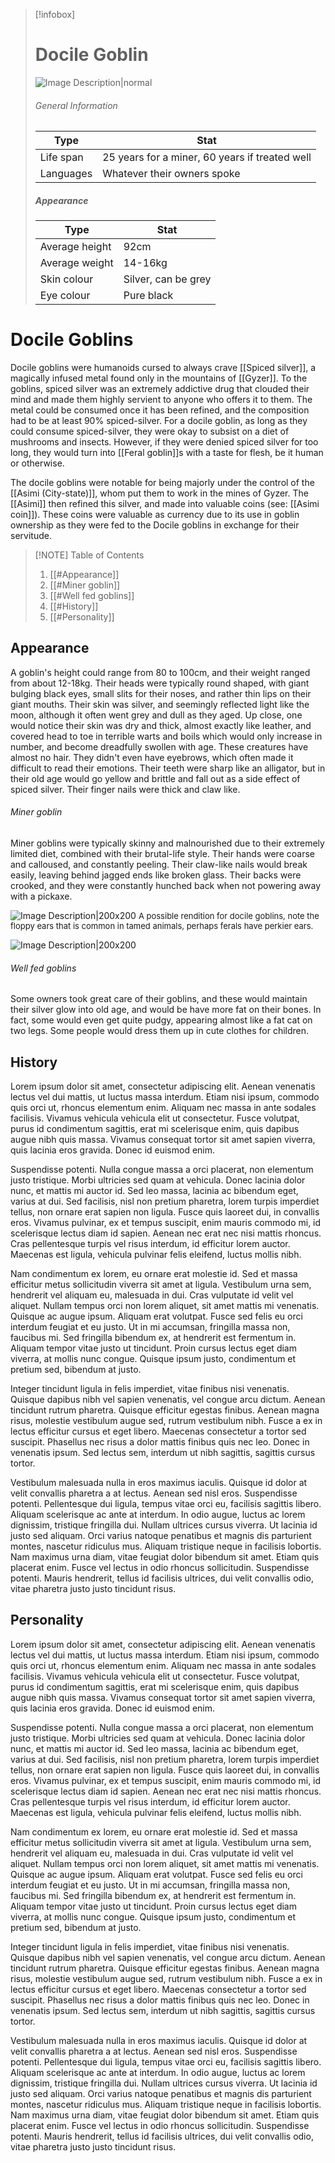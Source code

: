>[!infobox]
> # Docile Goblin
> ![Image Description|normal](https://media.discordapp.net/attachments/1101762133978529898/1223542742311768174/file-GEXNRzjyx6mwwxnY2p1zn12x.png?ex=661a3bfa&is=6607c6fa&hm=b90f4205e3bc46fa8da10cc0e72b27e29b94db6ee08d243ef5e610dbf2da94eb&=&format=webp&quality=lossless&width=350&height=350)
> ###### General Information
> | Type |  Stat |
> | ---- | ---- |
> | Life span | 25 years for a miner, 60 years if treated well  |
> | Languages | Whatever their owners spoke |
> 
> ##### Appearance
> | Type | Stat |
> | ---- | ---- |
> | Average height | 92cm |
> | Average weight | 14-16kg |
> | Skin colour | Silver, can be grey |
> | Eye colour | Pure black |
# Docile Goblins


Docile goblins were humanoids cursed to always crave [[Spiced silver]], a magically infused metal found only in the mountains of [[Gyzer]]. To the goblins, spiced silver was an extremely addictive drug that clouded their mind and made them highly servient to anyone who offers it to them. The metal could be consumed once it has been refined, and the composition had to be at least 90% spiced-silver. For a docile goblin, as long as they could consume spiced-silver, they were okay to subsist on a diet of mushrooms and insects. However, if they were denied spiced silver for too long, they would turn into [[Feral goblin]]s with a taste for flesh, be it human or otherwise. 

The docile goblins were notable for being majorly under the control of the [[Asimi (City-state)]], whom put them to work in the mines of Gyzer. The [[Asimi]] then refined this silver, and made into valuable coins (see: [[Asimi coin]]). These coins were valuable as currency due to its use in goblin ownership as they were fed to the Docile goblins in exchange for their servitude. 

> [!NOTE] Table of Contents
> 1. [[#Appearance]]
> 	1. [[#Miner goblin]]
> 	2. [[#Well fed goblins]]
> 2. [[#History]]
> 3. [[#Personality]]


## Appearance

A goblin's height could  range from 80 to 100cm, and their weight ranged from about 12-18kg. Their heads were typically round shaped, with giant bulging black eyes, small slits for their noses, and rather thin lips on their giant mouths. Their skin was silver, and seemingly reflected light like the moon, although it often went grey and dull as they aged. Up close, one would notice their skin was dry and thick, almost exactly like leather, and covered head to toe in terrible warts and boils which would only increase in number, and become dreadfully swollen with age. These creatures have almost no hair. They didn't even have eyebrows, which often made it difficult to read their emotions. Their teeth were sharp like an alligator, but in their old age would go yellow and brittle and fall out as a side effect of spiced silver. Their finger nails were thick and claw like. 



###### Miner goblin
Miner goblins were typically  skinny and malnourished due to their extremely limited diet, combined with their brutal-life style. Their hands were coarse and calloused, and constantly peeling. Their claw-like nails would break easily, leaving behind jagged ends like broken glass. Their backs were crooked, and they were constantly hunched back when not powering away with a pickaxe. 

 ![Image Description|200x200](https://media.discordapp.net/attachments/1101762133978529898/1223530805704396910/file-X9obwSrQIKTAWkEcpwjaMgEM.png?ex=661a30dc&is=6607bbdc&hm=b05f33afbe29a610f9cf0be85b2bf133fbd81a0b56e7ca0109599fe5638ab6b2&=&format=webp&quality=lossless&width=905&height=905)
<font size=2>A possible rendition for docile goblins, note the floppy ears that is common in tamed animals, perhaps ferals have perkier ears.</font>

 ![Image Description|200x200](https://media.discordapp.net/attachments/1101762133978529898/1223543127596466176/file-NuDRaxJIm1Qccm0VjnoiHk46.png?ex=661a3c55&is=6607c755&hm=938750bbf580dacb8fbbbba5e9637dc39540e7bdd1e12da127b5463f49bb02aa&=&format=webp&quality=lossless&width=905&height=905)

###### Well fed goblins
Some owners took great care of their goblins, and these would maintain their silver glow into old age, and would be have more fat on their bones. In fact, some would even get quite pudgy, appearing almost like a fat cat on two legs. Some people would dress them up in cute clothes for children. 


## History

Lorem ipsum dolor sit amet, consectetur adipiscing elit. Aenean venenatis lectus vel dui mattis, ut luctus massa interdum. Etiam nisi ipsum, commodo quis orci ut, rhoncus elementum enim. Aliquam nec massa in ante sodales facilisis. Vivamus vehicula vehicula elit ut consectetur. Fusce volutpat, purus id condimentum sagittis, erat mi scelerisque enim, quis dapibus augue nibh quis massa. Vivamus consequat tortor sit amet sapien viverra, quis lacinia eros gravida. Donec id euismod enim.

Suspendisse potenti. Nulla congue massa a orci placerat, non elementum justo tristique. Morbi ultricies sed quam at vehicula. Donec lacinia dolor nunc, et mattis mi auctor id. Sed leo massa, lacinia ac bibendum eget, varius at dui. Sed facilisis, nisl non pretium pharetra, lorem turpis imperdiet tellus, non ornare erat sapien non ligula. Fusce quis laoreet dui, in convallis eros. Vivamus pulvinar, ex et tempus suscipit, enim mauris commodo mi, id scelerisque lectus diam id sapien. Aenean nec erat nec nisi mattis rhoncus. Cras pellentesque turpis vel risus interdum, id efficitur lorem auctor. Maecenas est ligula, vehicula pulvinar felis eleifend, luctus mollis nibh.

Nam condimentum ex lorem, eu ornare erat molestie id. Sed et massa efficitur metus sollicitudin viverra sit amet at ligula. Vestibulum urna sem, hendrerit vel aliquam eu, malesuada in dui. Cras vulputate id velit vel aliquet. Nullam tempus orci non lorem aliquet, sit amet mattis mi venenatis. Quisque ac augue ipsum. Aliquam erat volutpat. Fusce sed felis eu orci interdum feugiat et eu justo. Ut in mi accumsan, fringilla massa non, faucibus mi. Sed fringilla bibendum ex, at hendrerit est fermentum in. Aliquam tempor vitae justo ut tincidunt. Proin cursus lectus eget diam viverra, at mollis nunc congue. Quisque ipsum justo, condimentum et pretium sed, bibendum at justo.

Integer tincidunt ligula in felis imperdiet, vitae finibus nisi venenatis. Quisque dapibus nibh vel sapien venenatis, vel congue arcu dictum. Aenean tincidunt rutrum pharetra. Quisque efficitur egestas finibus. Aenean magna risus, molestie vestibulum augue sed, rutrum vestibulum nibh. Fusce a ex in lectus efficitur cursus et eget libero. Maecenas consectetur a tortor sed suscipit. Phasellus nec risus a dolor mattis finibus quis nec leo. Donec in venenatis ipsum. Sed lectus sem, interdum ut nibh sagittis, sagittis cursus tortor.

Vestibulum malesuada nulla in eros maximus iaculis. Quisque id dolor at velit convallis pharetra a at lectus. Aenean sed nisl eros. Suspendisse potenti. Pellentesque dui ligula, tempus vitae orci eu, facilisis sagittis libero. Aliquam scelerisque ac ante at interdum. In odio augue, luctus ac lorem dignissim, tristique fringilla dui. Nullam ultrices cursus viverra. Ut lacinia id justo sed aliquam. Orci varius natoque penatibus et magnis dis parturient montes, nascetur ridiculus mus. Aliquam tristique neque in facilisis lobortis. Nam maximus urna diam, vitae feugiat dolor bibendum sit amet. Etiam quis placerat enim. Fusce vel lectus in odio rhoncus sollicitudin. Suspendisse potenti. Mauris hendrerit, tellus id facilisis ultrices, dui velit convallis odio, vitae pharetra justo justo tincidunt risus.

## Personality

Lorem ipsum dolor sit amet, consectetur adipiscing elit. Aenean venenatis lectus vel dui mattis, ut luctus massa interdum. Etiam nisi ipsum, commodo quis orci ut, rhoncus elementum enim. Aliquam nec massa in ante sodales facilisis. Vivamus vehicula vehicula elit ut consectetur. Fusce volutpat, purus id condimentum sagittis, erat mi scelerisque enim, quis dapibus augue nibh quis massa. Vivamus consequat tortor sit amet sapien viverra, quis lacinia eros gravida. Donec id euismod enim.

Suspendisse potenti. Nulla congue massa a orci placerat, non elementum justo tristique. Morbi ultricies sed quam at vehicula. Donec lacinia dolor nunc, et mattis mi auctor id. Sed leo massa, lacinia ac bibendum eget, varius at dui. Sed facilisis, nisl non pretium pharetra, lorem turpis imperdiet tellus, non ornare erat sapien non ligula. Fusce quis laoreet dui, in convallis eros. Vivamus pulvinar, ex et tempus suscipit, enim mauris commodo mi, id scelerisque lectus diam id sapien. Aenean nec erat nec nisi mattis rhoncus. Cras pellentesque turpis vel risus interdum, id efficitur lorem auctor. Maecenas est ligula, vehicula pulvinar felis eleifend, luctus mollis nibh.

Nam condimentum ex lorem, eu ornare erat molestie id. Sed et massa efficitur metus sollicitudin viverra sit amet at ligula. Vestibulum urna sem, hendrerit vel aliquam eu, malesuada in dui. Cras vulputate id velit vel aliquet. Nullam tempus orci non lorem aliquet, sit amet mattis mi venenatis. Quisque ac augue ipsum. Aliquam erat volutpat. Fusce sed felis eu orci interdum feugiat et eu justo. Ut in mi accumsan, fringilla massa non, faucibus mi. Sed fringilla bibendum ex, at hendrerit est fermentum in. Aliquam tempor vitae justo ut tincidunt. Proin cursus lectus eget diam viverra, at mollis nunc congue. Quisque ipsum justo, condimentum et pretium sed, bibendum at justo.

Integer tincidunt ligula in felis imperdiet, vitae finibus nisi venenatis. Quisque dapibus nibh vel sapien venenatis, vel congue arcu dictum. Aenean tincidunt rutrum pharetra. Quisque efficitur egestas finibus. Aenean magna risus, molestie vestibulum augue sed, rutrum vestibulum nibh. Fusce a ex in lectus efficitur cursus et eget libero. Maecenas consectetur a tortor sed suscipit. Phasellus nec risus a dolor mattis finibus quis nec leo. Donec in venenatis ipsum. Sed lectus sem, interdum ut nibh sagittis, sagittis cursus tortor.

Vestibulum malesuada nulla in eros maximus iaculis. Quisque id dolor at velit convallis pharetra a at lectus. Aenean sed nisl eros. Suspendisse potenti. Pellentesque dui ligula, tempus vitae orci eu, facilisis sagittis libero. Aliquam scelerisque ac ante at interdum. In odio augue, luctus ac lorem dignissim, tristique fringilla dui. Nullam ultrices cursus viverra. Ut lacinia id justo sed aliquam. Orci varius natoque penatibus et magnis dis parturient montes, nascetur ridiculus mus. Aliquam tristique neque in facilisis lobortis. Nam maximus urna diam, vitae feugiat dolor bibendum sit amet. Etiam quis placerat enim. Fusce vel lectus in odio rhoncus sollicitudin. Suspendisse potenti. Mauris hendrerit, tellus id facilisis ultrices, dui velit convallis odio, vitae pharetra justo justo tincidunt risus.